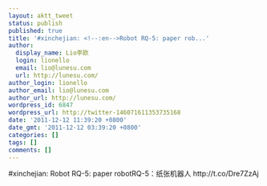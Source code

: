 ```yaml
---
layout: aktt_tweet
status: publish
published: true
title: '#xinchejian: <!--:en-->Robot RQ-5: paper rob...'
author:
  display_name: Lio李欧
  login: lionello
  email: lio@lunesu.com
  url: http://lunesu.com/
author_login: lionello
author_email: lio@lunesu.com
author_url: http://lunesu.com/
wordpress_id: 6847
wordpress_url: http://twitter-146071611353735168
date: '2011-12-12 11:39:20 +0800'
date_gmt: '2011-12-12 03:39:20 +0800'
categories: []
tags: []
comments: []
---
```

<p>#xinchejian: <!--:en-->Robot RQ-5: paper robot<!--:--><!--:zh-->RQ-5：纸张机器人<!--:--> http:&#47;&#47;t.co&#47;Dre7ZzAj</p>
